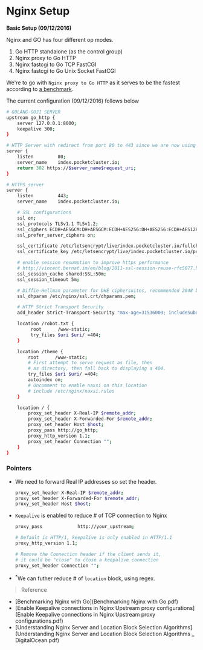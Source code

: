 # Nginx Setup  

**Basic Setup (09/12/2016)**

Nginx and GO has four different op modes.  

1. Go HTTP standalone (as the control group)  
2. Nginx proxy to Go HTTP  
3. Nginx fastcgi to Go TCP FastCGI  
4. Nginx fastcgi to Go Unix Socket FastCGI  

We're to go with `Nginx proxy to Go HTTP` as it serves to be the fastest according to [a benchmark](https://gist.github.com/hgfischer/7965620).

The current configuration (09/12/2016) follows below

```sh
# GOLANG-GOJI SERVER
upstream go_http {
    server 127.0.0.1:8000;
    keepalive 300;
}

# HTTP Server with redirect from port 80 to 443 since we are now using TLS for our website
server {
    listen         80;
    server_name    index.pocketcluster.io;
    return 302 https://$server_name$request_uri;
}

# HTTPS server
server {
    listen         443;
    server_name    index.pocketcluster.io;

    # SSL configurations
    ssl on;
    ssl_protocols TLSv1.1 TLSv1.2;
    ssl_ciphers ECDH+AESGCM:DH+AESGCM:ECDH+AES256:DH+AES256:ECDH+AES128:DH+AES:ECDH+3DES:DH+3DES:RSA+AESGCM:RSA+AES:RSA+3DES:!aNULL:!MD5:!DSS;
    ssl_prefer_server_ciphers on;

    ssl_certificate /etc/letsencrypt/live/index.pocketcluster.io/fullchain.pem;
    ssl_certificate_key /etc/letsencrypt/live/index.pocketcluster.io/privkey.pem;

    # enable session resumption to improve https performance
    # http://vincent.bernat.im/en/blog/2011-ssl-session-reuse-rfc5077.html
    ssl_session_cache shared:SSL:50m;
    ssl_session_timeout 5m;

    # Diffie-Hellman parameter for DHE ciphersuites, recommended 2048 bits
    ssl_dhparam /etc/nginx/ssl.crt/dhparams.pem;

    # HTTP Strict Transport Security
    add_header Strict-Transport-Security "max-age=31536000; includeSubdomains;";

    location /robot.txt {
         root      /www-static;
         try_files $uri $uri/ =404;
    }

    location /theme {
        root      /www-static;
        # First attempt to serve request as file, then
        # as directory, then fall back to displaying a 404.
        try_files $uri $uri/ =404;
        autoindex on;
        # Uncomment to enable naxsi on this location
        # include /etc/nginx/naxsi.rules
    }

    location / {
        proxy_set_header X-Real-IP $remote_addr;
        proxy_set_header X-Forwarded-For $remote_addr;
        proxy_set_header Host $host;
        proxy_pass http://go_http;
        proxy_http_version 1.1;
        proxy_set_header Connection "";
    }
}
```

### Pointers

- We need to forward Real IP addresses so set the header.

  ```sh
  proxy_set_header X-Real-IP $remote_addr;
  proxy_set_header X-Forwarded-For $remote_addr;
  proxy_set_header Host $host;
  ```
- `Keepalive` is enabled to reduce # of TCP connection to Nginx

  ```sh
  proxy_pass             http://your_upstream;
  
  # Default is HTTP/1, keepalive is only enabled in HTTP/1.1
  proxy_http_version 1.1;
  
  # Remove the Connection header if the client sends it,
  # it could be "close" to close a keepalive connection
  proxy_set_header Connection "";
  ```
- <sup>*</sup>We can futher reduce # of `location` block, using regex.
  
  
> Reference

- [Benchmarking Nginx with Go](Benchmarking Nginx with Go.pdf)
- [Enable Keepalive connections in Nginx Upstream proxy configurations](Enable Keepalive connections in Nginx Upstream proxy configurations.pdf)  
- [Understanding Nginx Server and Location Block Selection Algorithms](Understanding Nginx Server and Location Block Selection Algorithms _ DigitalOcean.pdf)